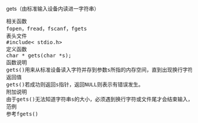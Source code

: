 gets（由标准输入设备内读进一字符串）
<pre>相关函数
fopen，fread，fscanf，fgets
表头文件
#include< stdio.h>
定义函数
char * gets(char *s);
函数说明
gets()用来从标准设备读入字符并存到参数s所指的内存空间，直到出现换行字符或读到文件尾为止，最后加上NULL作为字符串结束。
返回值
gets()若成功则返回s指针，返回NULL则表示有错误发生。
附加说明
由于gets()无法知道字符串s的大小，必须遇到换行字符或文件尾才会结束输入，因此容易造成缓冲溢出的安全性问题。建议使用fgets()取代。
范例
参考fgets()</pre>